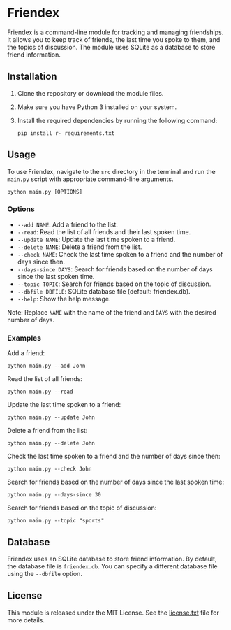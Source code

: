 # Friendex

Friendex is a command-line module for tracking and managing friendships. It allows you to keep track of friends, the last time you spoke to them, and the topics of discussion. The module uses SQLite as a database to store friend information.

## Installation

1. Clone the repository or download the module files.
2. Make sure you have Python 3 installed on your system.
3. Install the required dependencies by running the following command:
   
   ```
   pip install r- requirements.txt
   ```

## Usage

To use Friendex, navigate to the `src` directory in the terminal and run the `main.py` script with appropriate command-line arguments.

```
python main.py [OPTIONS]
```

### Options

- `--add NAME`: Add a friend to the list.
- `--read`: Read the list of all friends and their last spoken time.
- `--update NAME`: Update the last time spoken to a friend.
- `--delete NAME`: Delete a friend from the list.
- `--check NAME`: Check the last time spoken to a friend and the number of days since then.
- `--days-since DAYS`: Search for friends based on the number of days since the last spoken time.
- `--topic TOPIC`: Search for friends based on the topic of discussion.
- `--dbfile DBFILE`: SQLite database file (default: friendex.db).
- `--help`: Show the help message.

Note: Replace `NAME` with the name of the friend and `DAYS` with the desired number of days.

### Examples

Add a friend:
```
python main.py --add John
```

Read the list of all friends:
```
python main.py --read
```

Update the last time spoken to a friend:
```
python main.py --update John
```

Delete a friend from the list:
```
python main.py --delete John
```

Check the last time spoken to a friend and the number of days since then:
```
python main.py --check John
```

Search for friends based on the number of days since the last spoken time:
```
python main.py --days-since 30
```

Search for friends based on the topic of discussion:
```
python main.py --topic "sports"
```

## Database

Friendex uses an SQLite database to store friend information. By default, the database file is `friendex.db`. You can specify a different database file using the `--dbfile` option.

## License

This module is released under the MIT License. See the [license.txt](https://github.com/your-username/friendex/blob/main/LICENSE) file for more details.